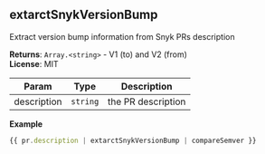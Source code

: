 <a name="module_extarctSnykVersionBump"></a>

## extarctSnykVersionBump
Extract version bump information from Snyk PRs description

**Returns**: <code>Array.&lt;string&gt;</code> - V1 (to) and V2 (from)  
**License**: MIT  

| Param | Type | Description |
| --- | --- | --- |
| description | <code>string</code> | the PR description |

**Example**  
```js
{{ pr.description | extarctSnykVersionBump | compareSemver }}
```
